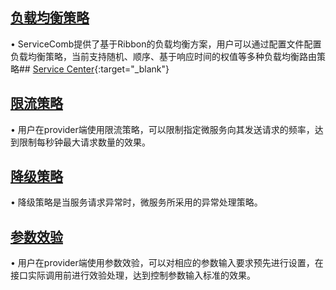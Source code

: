 ## [负载均衡策略](/build-provider/configuration/lb-strategy.html)
• ServiceComb提供了基于Ribbon的负载均衡方案，用户可以通过配置文件配置负载均衡策略，当前支持随机、顺序、基于响应时间的权值等多种负载均衡路由策略## [Service Center](https://github.com/apache/incubator-servicecomb-saga){:target="_blank"}  

## [限流策略](/build-provider/configuration/ratelimite-strategy.html) 
• 用户在provider端使用限流策略，可以限制指定微服务向其发送请求的频率，达到限制每秒钟最大请求数量的效果。  


## [降级策略](/build-provider/configuration/parameter-validator.html)  
• 降级策略是当服务请求异常时，微服务所采用的异常处理策略。


## [参数效验](/build-provider/configuration/parameter-validator.html)
• 用户在provider端使用参数效验，可以对相应的参数输入要求预先进行设置，在接口实际调用前进行效验处理，达到控制参数输入标准的效果。
